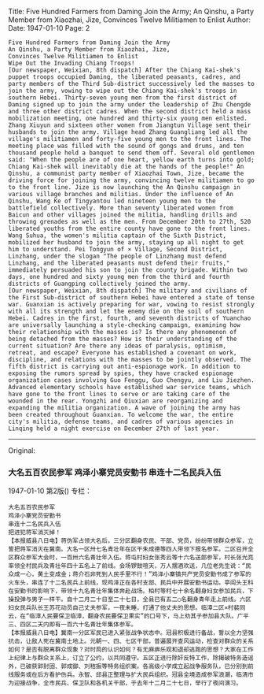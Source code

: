 Title: Five Hundred Farmers from Daming Join the Army; An Qinshu, a Party Member from Xiaozhai, Jize, Convinces Twelve Militiamen to Enlist
Author:
Date: 1947-01-10
Page: 2

    Five Hundred Farmers from Daming Join the Army
    An Qinshu, a Party Member from Xiaozhai, Jize,
    Convinces Twelve Militiamen to Enlist
    Wipe Out the Invading Chiang Troops!
    [Our newspaper, Weixian, 8th dispatch] After the Chiang Kai-shek's puppet troops occupied Daming, the liberated peasants, cadres, and party members of the Third Sub-district successively led the masses to join the army, vowing to wipe out the Chiang Kai-shek's troops in southern Hebei. Thirty-seven young men from the first district of Daming signed up to join the army under the leadership of Zhu Chengde and three other district cadres. When the second district held a mass mobilization meeting, one hundred and thirty-six young men enlisted. Zhang Xiuyun and sixteen other women from Jiangtun Village sent their husbands to join the army. Village head Zhang Guangliang led all the village's militiamen and forty-five young men to the front lines. The meeting place was filled with the sound of gongs and drums, and ten thousand people held a banquet to send them off. Several old gentlemen said: "When the people are of one heart, yellow earth turns into gold; Chiang Kai-shek will inevitably die at the hands of the people!" An Qinshu, a communist party member of Xiaozhai Town, Jize, became the driving force for joining the army, convincing twelve militiamen to go to the front line. Jize is now launching the An Qinshu campaign in various village branches and militias. Under the influence of An Qinshu, Wang Ke of Tingyantou led nineteen young men to the battlefield collectively. More than seventy liberated women from Baicun and other villages joined the militia, handling drills and throwing grenades as well as the men. From December 20th to 27th, 520 liberated youths from the entire county have gone to the front lines. Wang Suhua, the women's militia captain of the Sixth District, mobilized her husband to join the army, staying up all night to get him to understand. Pei Tongyun of × Village, Second District, Linzhang, under the slogan "The people of Linzhang must defend Linzhang, and the liberated peasants must defend their fruits," immediately persuaded his son to join the county brigade. Within two days, one hundred and sixty young men from the third and fourth districts of Guangping collectively joined the army.
    [Our newspaper, Weixian, 8th dispatch] The military and civilians of the First Sub-district of southern Hebei have entered a state of tense war. Guanxian is actively preparing for war, vowing to resist strongly with all its strength and let the enemy die on the soil of southern Hebei. Cadres in the first, fourth, and seventh districts of Yuanchao are universally launching a style-checking campaign, examining how their relationship with the masses is? Is there any phenomenon of being detached from the masses? How is their understanding of the current situation? Are there any ideas of paralysis, optimism, retreat, and escape? Everyone has established a covenant on work, discipline, and relations with the masses to be jointly observed. The fifth district is carrying out anti-espionage work. In addition to exposing the rumors spread by spies, they have cracked espionage organization cases involving Guo Fenggu, Guo Chengyu, and Liu Jiezhen. Advanced elementary schools have established war service teams, which have gone to the front lines to serve or are taking care of the wounded in the rear. Yongzhi and Qiuxian are reorganizing and expanding the militia organization. A wave of joining the army has been created throughout Guanxian. To welcome the war, the entire city's militia, defense teams, and cadres of various agencies in Linqing held a night exercise on December 27th of last year.



<hr /> 

Original: 


### 大名五百农民参军  鸡泽小寨党员安勤书  串连十二名民兵入伍

1947-01-10
第2版()
专栏：

    大名五百农民参军
    鸡泽小寨党员安勤书
    串连十二名民兵入伍
    把进犯蒋军消灭掉！
    【本报威县八日电】蒋伪军占领大名后，三分区翻身农民、干部、党员，纷纷带领群众参军，立誓把蒋军消灭在冀南。大名一区卅七名青壮年在区干朱成德等四人带领下报名参军。二区召开全区群众参军大会时，一百卅六名青壮年入伍。蒋屯村妇女张秀云等十六名送郎参军，村长张光亮率领全村民兵及青壮年四十五名上了前线。会场锣鼓喧天，万人摆酒欢送，几位老先生说：“民众成一心，黄土变成金；蒋介石非死到人民手里不行！”鸡泽小寨镇共产党员安勤书成了参军的火车头，串连了十二名民兵上前线，现鸡泽正在各村支部、民兵中开展安勤书运动。亭阎头王科在安勤书的影响下，带领十九名青壮年集体奔赴战场。柏村等村七十余名翻身妇女参加民兵，下操投弹与男子一样干。自十二月二十日至二十七日，全县已有五二○名翻身青年走上前线。六区妇女民兵队长王苏花动员自己丈夫参军，一夜未睡，打通了他丈夫的思想。临漳二区×村裴同云，在“临漳人民要保卫临漳，翻身农民要保卫果实”的口号下，马上劝其子参加县大队。广平三、四区二天内即有一百六十名青壮年集体参军。
    【本报威县八日电】冀南一分区军民已进入紧张战争状态中。冠县积极进行备战，誓以全力坚强抗击，让敌人死在冀南土地上。元朝一、四、七区干部，普遍展开查风运动，检查对群众的关系如何？是否有脱离群众现象？对时局的认识如何？有无麻痹乐观和退却逃跑的思想？大家在工作上纪律上与群众关系上，订立了公约，以共同遵守。五区正进行除奸反特工作，除揭破特务造谣外，已破获郭封固、郭成御、刘秸振等特务组织案。各高级小学成立起战争服务队，已分别到前线服务或在后方看护伤兵。永智、邱县正整理与扩大民兵组织。冠县全境造成参军浪潮，临清市为迎接战争，全市民兵、保卫队和各机关干部，于去年十二月二十七日，举行了夜间演习。
